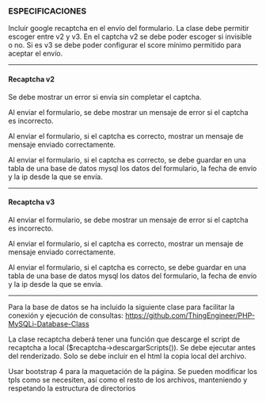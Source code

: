 ### ESPECIFICACIONES

Incluir google recaptcha en el envío del formulario. La clase debe permitir escoger entre v2 y v3. En el captcha v2 se debe poder escoger si invisible o no. Si es v3 se debe poder configurar el score mínimo permitido para aceptar el envío.

******************

#### Recaptcha v2

Se debe mostrar un error si envía sin completar el captcha.

Al enviar el formulario, se debe mostrar un mensaje de error si el captcha es incorrecto.

Al enviar el formulario, si el captcha es correcto, mostrar un mensaje de mensaje enviado correctamente.

Al enviar el formulario, si el captcha es correcto, se debe guardar en una tabla de una base de datos mysql los datos del formulario, la fecha de envío y la ip desde la que se envía.

****************************************

#### Recaptcha v3

Al enviar el formulario, se debe mostrar un mensaje de error si el captcha es incorrecto.

Al enviar el formulario, si el captcha es correcto, mostrar un mensaje de mensaje enviado correctamente.

Al enviar el formulario, si el captcha es correcto, se debe guardar en una tabla de una base de datos mysql los datos del formulario, la fecha de envío y la ip desde la que se envía.

***************************************

Para la base de datos se ha incluido la siguiente clase para facilitar la conexión y ejecución de consultas:
https://github.com/ThingEngineer/PHP-MySQLi-Database-Class

La clase recaptcha deberá tener una función que descarge el script de recaptcha a local ($recaptcha->descargarScripts()). Se debe ejecutar antes del renderizado. Solo se debe incluir en el html la copia local del archivo.

Usar bootstrap 4 para la maquetación de la página. Se pueden modificar los tpls como se necesiten, así como el resto de los archivos, manteniendo y respetando la estructura de directorios

